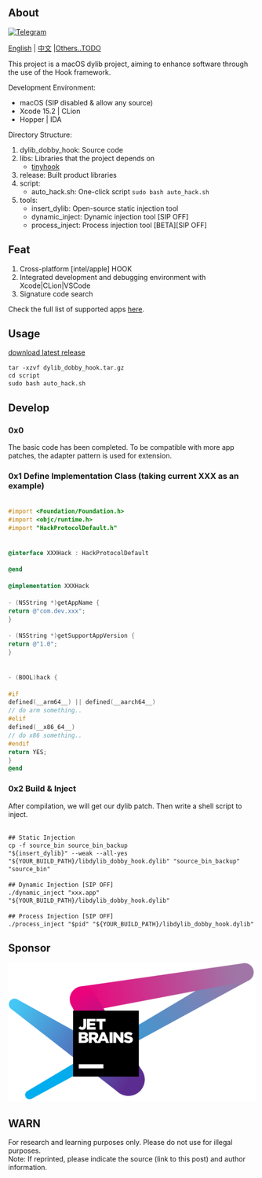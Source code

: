 ## About
[![Telegram](https://img.shields.io/badge/Join%20our%20Telegram-blue?logo=telegram)](https://t.me/dylib_dobby_hook)

[English](https://github.com/marlkiller/dylib_dobby_hook/blob/master/README.md) | [中文](https://github.com/marlkiller/dylib_dobby_hook/blob/master/README.zh-CN.md) |[Others..TODO]()


This project is a macOS dylib project, aiming to enhance software through the use of the Hook framework.

Development Environment:

- macOS (SIP disabled & allow any source)
- Xcode 15.2 | CLion
- Hopper | IDA

Directory Structure:

1. dylib_dobby_hook: Source code
2. libs: Libraries that the project depends on
   - [tinyhook](https://github.com/Antibioticss/tinyhook)
3. release: Built product libraries
4. script:
   - auto_hack.sh: One-click script `sudo bash auto_hack.sh`
5. tools:
   - insert_dylib: Open-source static injection tool
   - dynamic_inject: Dynamic injection tool [SIP OFF]
   - process_inject: Process injection tool [BETA][SIP OFF]

## Feat

1. Cross-platform [intel/apple] HOOK
2. Integrated development and debugging environment with Xcode|CLion|VSCode
3. Signature code search

Check the full list of supported apps [here](./supported-apps.md).

## Usage

[download latest release](https://github.com/marlkiller/dylib_dobby_hook_private/releases/download/latest/dylib_dobby_hook.tar.gz)

```shell
tar -xzvf dylib_dobby_hook.tar.gz
cd script 
sudo bash auto_hack.sh
```

## Develop

### 0x0

The basic code has been completed. To be compatible with more app patches, the adapter pattern is used for extension.

### 0x1 Define Implementation Class (taking current XXX as an example)

```objective-c

#import <Foundation/Foundation.h>
#import <objc/runtime.h>
#import "HackProtocolDefault.h"


@interface XXXHack : HackProtocolDefault

@end

@implementation XXXHack

- (NSString *)getAppName {
return @"com.dev.xxx";
}

- (NSString *)getSupportAppVersion {
return @"1.0";
}


- (BOOL)hack {

#if
defined(__arm64__) || defined(__aarch64__)
// do arm something..
#elif
defined(__x86_64__)
// do x86 something..
#endif
return YES;
}
@end

```

### 0x2 Build & Inject

After compilation, we will get our dylib patch.
Then write a shell script to inject.

```shell

## Static Injection
cp -f source_bin source_bin_backup 
"${insert_dylib}" --weak --all-yes "${YOUR_BUILD_PATH}/libdylib_dobby_hook.dylib" "source_bin_backup" "source_bin"

## Dynamic Injection [SIP OFF]
./dynamic_inject "xxx.app" "${YOUR_BUILD_PATH}/libdylib_dobby_hook.dylib"

## Process Injection [SIP OFF]
./process_inject "$pid" "${YOUR_BUILD_PATH}/libdylib_dobby_hook.dylib"
```


## Sponsor

[![JetBrains](jetbrains.svg)](https://www.jetbrains.com/?from=dylib_dobby_hook "JetBrains")

## WARN

For research and learning purposes only. Please do not use for illegal purposes.   
Note: If reprinted, please indicate the source (link to this post) and author information.

